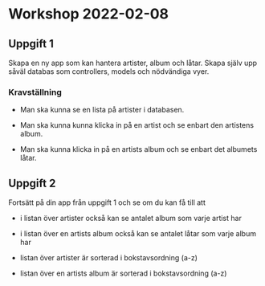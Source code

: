 # Workshop 2022-02-08

## Uppgift 1

Skapa en ny app som kan hantera artister, album och låtar. Skapa själv upp såväl databas som controllers, models och nödvändiga vyer.

### Kravställning

- Man ska kunna se en lista på artister i databasen.

- Man ska kunna kunna klicka in på en artist och se enbart den artistens album.

- Man ska kunna klicka in på en artists album och se enbart det albumets låtar.

## Uppgift 2

Fortsätt på din app från uppgift 1 och se om du kan få till att

- i listan över artister också kan se antalet album som varje artist har

- i listan över en artists album också kan se antalet låtar som varje album har

- listan över artister är sorterad i bokstavsordning (a-z)

- listan över en artists album är sorterad i bokstavsordning (a-z)
